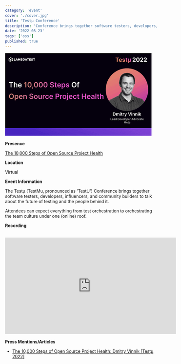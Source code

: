 ```yaml
---
category: 'event'
cover: './cover.jpg'
title: 'Testμ Conference'
description: 'Conference brings together software testers, developers, influencers, and community builders.'
date: '2022-08-23'
tags: ['oss']
published: true
---
```

![cover](./cover.jpg)

**Presence**

[The 10,000 Steps of Open Source Project Health](https://dvinnik.dev/presentations/2021/10000-steps-of-open-source-project-health)

**Location**

Virtual

**Event Information**

The Testμ (TestMu, pronounced as 'TestU') Conference brings together software testers, developers, influencers, and community builders to talk about the future of testing and the people behind it.

Attendees can expect everything from test orchestration to orchestrating the team culture under one (online) roof.

**Recording**

<br>

<iframe width="560" height="315" src="https://www.youtube.com/embed/-vXXQgAJnOk" title="YouTube video player" frameborder="0" allow="accelerometer; autoplay; clipboard-write; encrypted-media; gyroscope; picture-in-picture" allowfullscreen></iframe>

**Press Mentions/Articles**

- [The 10,000 Steps of Open Source Project Health: Dmitry Vinnik [Testμ 2022]](https://www.lambdatest.com/blog/steps-of-open-source-project-health/)